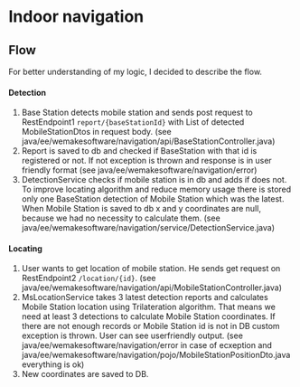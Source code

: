 # Indoor navigation

## Flow 

For better understanding of my logic, I decided to describe the flow.  

#### Detection

1) Base Station detects mobile station and sends post request to RestEndpoint1
 ``report/{baseStationId}`` with List of detected  MobileStationDtos in request body. 
 (see java/ee/wemakesoftware/navigation/api/BaseStationController.java)
2) Report is saved to db and checked if BaseStation with that id is registered or not.
If not exception is thrown and response is in user friendly format (see java/ee/wemakesoftware/navigation/error)
3) DetectionService checks if mobile station is in db and adds if does not. To improve locating algorithm and reduce memory usage
there is stored only one BaseStation detection of Mobile Station which was the latest. When Mobile Station is saved to db
x and y coordinates are null, because we had no necessity to calculate them.
(see java/ee/wemakesoftware/navigation/service/DetectionService.java) 

#### Locating

1) User wants to get location of mobile station. He sends get request on RestEndpoint2
``/location/{id}``. (see java/ee/wemakesoftware/navigation/api/MobileStationController.java)
2) MsLocationService takes 3 latest detection reports and calculates Mobile Station location using
Trilateration algorithm. That means we need at least 3 detections to calculate Mobile Station coordinates.
If there are not enough records or Mobile Station id is not in DB custom exception is thrown. User can see
userfriendly output. (see java/ee/wemakesoftware/navigation/error in case of ecxeption and 
java/ee/wemakesoftware/navigation/pojo/MobileStationPositionDto.java everything is ok)
3) New coordinates are saved to DB.